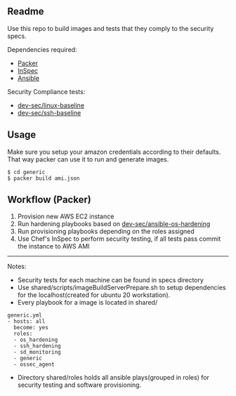 Readme
---

Use this repo to build images and tests that they comply to the security specs.

Dependencies required:
 - [Packer](https://www.packer.io/) 
 - [InSpec](https://community.chef.io/products/chef-inspec/)
 - [Ansible](https://docs.ansible.com/ansible/latest/index.html)


Security Compliance tests:
 - [dev-sec/linux-baseline](https://github.com/dev-sec/linux-baseline)
 - [dev-sec/ssh-baseline](https://github.com/dev-sec/ssh-baseline)


Usage
---
Make sure you setup your amazon credentials according to their defaults. That way packer can use it to run and generate images.


```
$ cd generic
$ packer build ami.json
```

Workflow (Packer)
---
1. Provision new AWS EC2 instance
2. Run hardening playbooks based on [dev-sec/ansible-os-hardening](https://github.com/dev-sec/ansible-os-hardening)
3. Run provisioning playbooks depending on the roles assigned
4. Use Chef's InSpec to perform security testing, if all tests pass commit the instance to AWS AMI


---

Notes: 

- Security tests for each machine can be found in specs directory
- Use shared/scripts/imageBuildServerPrepare.sh to setup dependencies for the localhost(created for ubuntu 20 workstation).
- Every playbook for a image is located in shared/ 

```
generic.yml
- hosts: all
  become: yes
  roles:
  - os_hardening
  - ssh_hardening
  - sd_monitoring
  - generic
  - ossec_agent
```

- Directory shared/roles holds all ansible plays(grouped in roles) for security testing and software provisioning.

